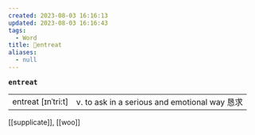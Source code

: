 ```yaml
---
created: 2023-08-03 16:16:13
updated: 2023-08-03 16:16:43
tags:
  - Word
title: 📖entreat
aliases:
  - null
---
```


<pre><strong>entreat</strong></pre>
|   |   |
|---|---|
|entreat [ɪnˈtri:t]|v. to ask in a serious and emotional way 恳求|
[[supplicate]], [[woo]]